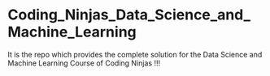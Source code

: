 # Coding_Ninjas_Data_Science_and_Machine_Learning
It is the repo which provides the complete solution for the Data Science and Machine Learning Course of Coding Ninjas !!!
